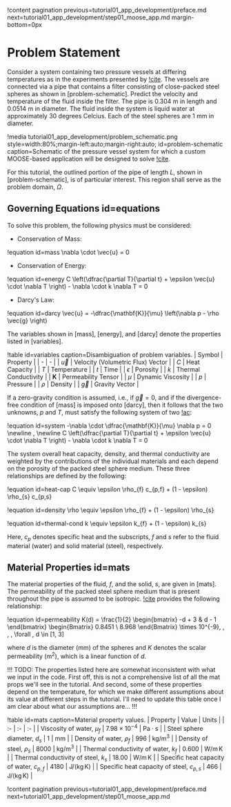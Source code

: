 !content pagination previous=tutorial01_app_development/preface.md
                    next=tutorial01_app_development/step01_moose_app.md
                    margin-bottom=0px

# Problem Statement

Consider a system containing two pressure vessels at differing temperatures as in the experiments presented by [!cite](pamuk2012friction). The vessels are connected via a pipe that contains a filter consisting of close-packed steel spheres as shown in [problem-schematic]. Predict the velocity and temperature of the fluid inside the filter. The pipe is 0.304 m in length and 0.0514 m in diameter. The fluid inside the system is liquid water at approximately 30 degrees Celcius. Each of the steel spheres are 1 mm in diameter.

!media tutorial01_app_development/problem_schematic.png
       style=width:80%;margin-left:auto;margin-right:auto;
       id=problem-schematic
       caption=Schematic of the pressure vessel system for which a custom MOOSE-based application will be designed to solve [!cite](pamuk2012friction).

For this tutorial, the outlined portion of the pipe of length $L$, shown in [problem-schematic], is of particular interest. This region shall serve as the problem domain, $\Omega$.

## Governing Equations id=equations

To solve this problem, the following physics must be considered:

- Conservation of Mass:

!equation id=mass
\nabla \cdot \vec{u} = 0

- Conservation of Energy:

!equation id=energy
C \left(\dfrac{\partial T}{\partial t} + \epsilon \vec{u} \cdot \nabla T \right) - \nabla \cdot k \nabla T = 0

- Darcy's Law:

!equation id=darcy
\vec{u} = -\dfrac{\mathbf{K}}{\mu} \left(\nabla p - \rho \vec{g} \right)

The variables shown in [mass], [energy], and [darcy] denote the properties listed in [variables].

!table id=variables caption=Disambiguation of problem variables.
| Symbol | Property |
| - | - |
| $\vec{u}$ | Velocity (Volumetric Flux) Vector |
| $C$ | Heat Capacity |
| $T$ | Temperature |
| $t$ | Time |
| $\epsilon$ | Porosity |
| $k$ | Thermal Conductivity |
| $\mathbf{K}$ | Permeability Tensor |
| $\mu$ | Dynamic Viscosity |
| $p$ | Pressure |
| $\rho$ | Density |
| $\vec{g}$ | Gravity Vector |

If a zero-gravity condition is assumed, i.e., if $\vec{g} = 0$, and if the divergence-free condition of [mass] is imposed onto [darcy],
then it follows that the two unknowns, $p$ and $T$, must satisfy the following system of two [!ac](PDEs):

!equation id=system
-\nabla \cdot \dfrac{\mathbf{K}}{\mu} \nabla p = 0
\newline \, \newline
C \left(\dfrac{\partial T}{\partial t} + \epsilon \vec{u} \cdot \nabla T \right) - \nabla \cdot k \nabla T = 0

The system overall heat capacity, density, and thermal conductivity are weighted by the contributions of the individual materials and each depend on the porosity of the packed steel sphere medium. These three relationships are defined by the following:

!equation id=heat-cap
C \equiv \epsilon \rho_{f} c_{p,f} + (1 - \epsilon) \rho_{s} c_{p,s}

!equation id=density
\rho \equiv \epsilon \rho_{f} + (1 - \epsilon) \rho_{s}

!equation id=thermal-cond
k \equiv \epsilon k_{f} + (1 - \epsilon) k_{s}

Here, $c_{p}$ denotes specific heat and the subscripts, $f$ and $s$ refer to the fluid material (water) and solid material (steel), respectively.

## Material Properties id=mats

The material properties of the fluid, $f$, and the solid, $s$, are given in [mats]. The permeability of the packed steel sphere medium that is present throughout the pipe is assumed to be isotropic. [!cite](pamuk2012friction) provides the following relationship:

!equation id=permeability
K(d) = \frac{1}{2} \begin{bmatrix} -d + 3 & d - 1 \end{bmatrix} \begin{Bmatrix} 0.8451 \\ 8.968 \end{Bmatrix} \times 10^{-9}, \, \, \, \forall \, d \in [1, 3]

where $d$ is the diameter ($\textrm{mm}$) of the spheres and $K$ denotes the scalar permeability ($\textrm{m}^{2}$), which is a linear function of $d$.

!!!
TODO: The properties listed here are somewhat inconsistent with what we input in the code. First off,
this is not a comprehensive list of all the mat props we'll see in the tutorial. And second, some of
these properties depend on the temperature, for which we make different assumptions about its value
at different steps in the tutorial. I'll need to update this table once I am clear about what our
assumptions are...
!!!

!table id=mats caption=Material property values.
| Property | Value | Units |
| :- | :- | :- |
| Viscosity of water, $\mu_{f}$ | $7.98\times10^{-4}$ |  $\textrm{Pa}\cdot\textrm{s}$ |
| Steel sphere diameter, $d_{s}$ | $1$ | $\textrm{mm}$ |
| Density of water, $\rho_f$ | 996 | $\textrm{kg}/\textrm{m}^3$ |
| Density of steel, $\rho_s$ | 8000 | $\textrm{kg}/\textrm{m}^3$ |
| Thermal conductivity of water, $k_f$ | 0.600 | $\textrm{W}/\textrm{m}\,\textrm{K}$ |
| Thermal conductivity of steel, $k_s$ | 18.00 | $\textrm{W}/\textrm{m}\,\textrm{K}$ |
| Specific heat capacity of water, $c_{p,f}$ | 4180 | $\textrm{J}/(\textrm{kg}\,\textrm{K})$ |
| Specific heat capacity of steel, $c_{p,s}$ | 466 | $\textrm{J}/(\textrm{kg}\,\textrm{K})$ |

!content pagination previous=tutorial01_app_development/preface.md
                    next=tutorial01_app_development/step01_moose_app.md
